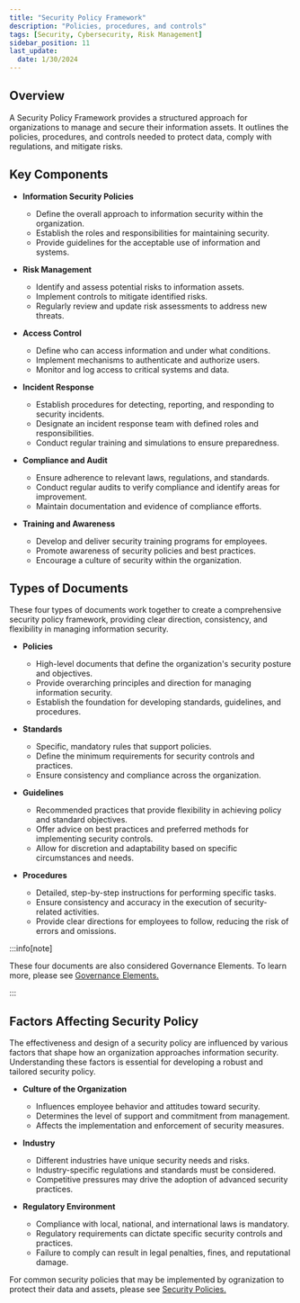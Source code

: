 ```yaml
---
title: "Security Policy Framework"
description: "Policies, procedures, and controls"
tags: [Security, Cybersecurity, Risk Management]
sidebar_position: 11
last_update:
  date: 1/30/2024
---
```


## Overview

A Security Policy Framework provides a structured approach for organizations to manage and secure their information assets. It outlines the policies, procedures, and controls needed to protect data, comply with regulations, and mitigate risks.

## Key Components

- **Information Security Policies**
  - Define the overall approach to information security within the organization.
  - Establish the roles and responsibilities for maintaining security.
  - Provide guidelines for the acceptable use of information and systems.

- **Risk Management**
  - Identify and assess potential risks to information assets.
  - Implement controls to mitigate identified risks.
  - Regularly review and update risk assessments to address new threats.

- **Access Control**
  - Define who can access information and under what conditions.
  - Implement mechanisms to authenticate and authorize users.
  - Monitor and log access to critical systems and data.

- **Incident Response**
  - Establish procedures for detecting, reporting, and responding to security incidents.
  - Designate an incident response team with defined roles and responsibilities.
  - Conduct regular training and simulations to ensure preparedness.

- **Compliance and Audit**
  - Ensure adherence to relevant laws, regulations, and standards.
  - Conduct regular audits to verify compliance and identify areas for improvement.
  - Maintain documentation and evidence of compliance efforts.

- **Training and Awareness**
  - Develop and deliver security training programs for employees.
  - Promote awareness of security policies and best practices.
  - Encourage a culture of security within the organization.


## Types of Documents 

These four types of documents work together to create a comprehensive security policy framework, providing clear direction, consistency, and flexibility in managing information security.

- **Policies**
  - High-level documents that define the organization's security posture and objectives.
  - Provide overarching principles and direction for managing information security.
  - Establish the foundation for developing standards, guidelines, and procedures.

- **Standards**
  - Specific, mandatory rules that support policies.
  - Define the minimum requirements for security controls and practices.
  - Ensure consistency and compliance across the organization.

- **Guidelines**
  - Recommended practices that provide flexibility in achieving policy and standard objectives.
  - Offer advice on best practices and preferred methods for implementing security controls.
  - Allow for discretion and adaptability based on specific circumstances and needs.

- **Procedures**
  - Detailed, step-by-step instructions for performing specific tasks.
  - Ensure consistency and accuracy in the execution of security-related activities.
  - Provide clear directions for employees to follow, reducing the risk of errors and omissions.

:::info[note]

These four documents are also considered Governance Elements.
To learn more, please see [Governance Elements.](046-Governance-Elements.md)

:::

## Factors Affecting Security Policy

The effectiveness and design of a security policy are influenced by various factors that shape how an organization approaches information security. Understanding these factors is essential for developing a robust and tailored security policy.

- **Culture of the Organization**
  - Influences employee behavior and attitudes toward security.
  - Determines the level of support and commitment from management.
  - Affects the implementation and enforcement of security measures.

- **Industry**
  - Different industries have unique security needs and risks.
  - Industry-specific regulations and standards must be considered.
  - Competitive pressures may drive the adoption of advanced security practices.

- **Regulatory Environment**
  - Compliance with local, national, and international laws is mandatory.
  - Regulatory requirements can dictate specific security controls and practices.
  - Failure to comply can result in legal penalties, fines, and reputational damage.

For common security policies that may be implemented by ogranization to protect their data and assets, please see [Security Policies.](../001-Security-and-Risk-Management/070-Security-Policies.md)